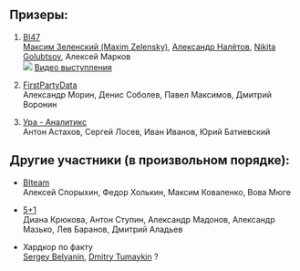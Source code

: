 ## Призеры:

1. [BI47](https://github.com/hohlick/CoReHackaton---BI47/blob/master/README.md)  
  [Максим Зеленский (Maxim Zelensky)](https://www.facebook.com/hohlick), [Александр Налётов](https://www.facebook.com/musicorc), [Nikita Golubtsov](https://www.facebook.com/nikita.golubtsov.1), Алексей Марков  
  ![](https://www.facebook.com/images/emoji.php/v9/f35/1/18/1f517.png)
  [Видео выступления](https://youtu.be/ZQg_yZ_fRnw?t=49m17s)
 
2. [FirstPartyData](https://github.com/qwerned/corehackathon)  
  Александр Морин, Денис Соболев, Павел Максимов, Дмитрий Воронин 


3. [Ура - Аналитикс](https://github.com/UraAnalytics/corehackathon/)  
  Антон Астахов, Сергей Лосев, Иван Иванов, Юрий Батиевский 
  

## Другие участники (в произвольном порядке):

* [BIteam](https://github.com/alexsp1702/Hachaton)  
  Алексей Спорыхин, Федор Холькин, Максим Коваленко, Вова Мюге 


* [5+1](https://github.com/dianekryukova/hackathon.git)  
  Диана Крюкова, Антон Ступин, Александр Мадонов, Александр Мазько, Лев Баранов, Дмитрий Аладьев


* Хардкор по факту  
  [Sergey Belyanin](https://www.facebook.com/sergei.belianin), [Dmitry Tumaykin](https://www.facebook.com/tumaykindmitry) ?

  

